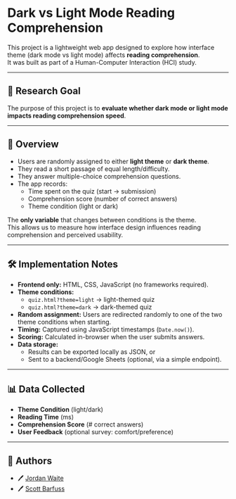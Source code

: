 # Dark vs Light Mode Reading Comprehension

This project is a lightweight web app designed to explore how interface theme (dark mode vs light mode) affects **reading comprehension**.  
It was built as part of a Human-Computer Interaction (HCI) study.

---

## 🎯 Research Goal

The purpose of this project is to **evaluate whether dark mode or light mode impacts reading comprehension speed**.

---

## 📖 Overview

- Users are randomly assigned to either **light theme** or **dark theme**.
- They read a short passage of equal length/difficulty.
- They answer multiple-choice comprehension questions.
- The app records:
  - Time spent on the quiz (start → submission)
  - Comprehension score (number of correct answers)
  - Theme condition (light or dark)

The **only variable** that changes between conditions is the theme.  
This allows us to measure how interface design influences reading comprehension and perceived usability.

---

## 🛠️ Implementation Notes

- **Frontend only:** HTML, CSS, JavaScript (no frameworks required).
- **Theme conditions:**  
  - `quiz.html?theme=light` → light-themed quiz  
  - `quiz.html?theme=dark` → dark-themed quiz
- **Random assignment:** Users are redirected randomly to one of the two theme conditions when starting.
- **Timing:** Captured using JavaScript timestamps (`Date.now()`).
- **Scoring:** Calculated in-browser when the user submits answers.
- **Data storage:**  
  - Results can be exported locally as JSON, or  
  - Sent to a backend/Google Sheets (optional, via a simple endpoint).

---

## 📊 Data Collected

- **Theme Condition** (light/dark)  
- **Reading Time** (ms)  
- **Comprehension Score** (# correct answers)  
- **User Feedback** (optional survey: comfort/preference)

---

## 👥 Authors

- 🖊️ [Jordan Waite](https://github.com/Jordan1819)  
- 🖊️ [Scott Barfuss](https://github.com/their-username)
